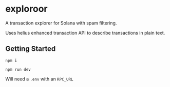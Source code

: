 # exploroor

A transaction explorer for Solana with spam filtering.

Uses helius enhanced transaction API to describe transactions in plain text.

## Getting Started

`npm i`

`npm run dev`

Will need a `.env` with an `RPC_URL`